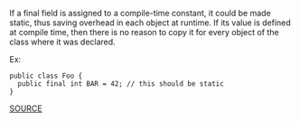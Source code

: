 If a final field is assigned to a compile-time constant, it could be made static, thus saving overhead in each object at runtime.
If its value is defined at compile time, then there is no reason to copy it for every object of the class where it was declared.

Ex:

    public class Foo {
      public final int BAR = 42; // this should be static
    }

[SOURCE](http://pmd.sourceforge.net/pmd-5.3.2/pmd-java/rules/java/design.html#FinalFieldCouldBeStatic)